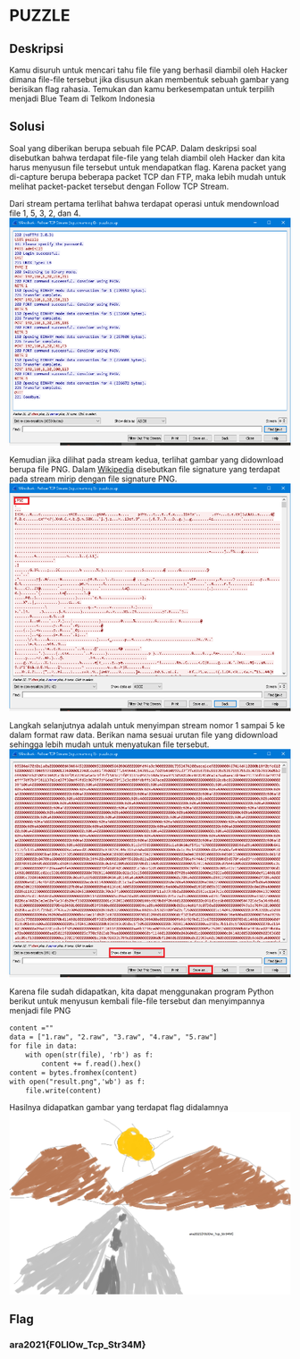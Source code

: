 # PUZZLE

## Deskripsi
Kamu disuruh untuk mencari tahu file file yang berhasil diambil oleh Hacker dimana file-file tersebut jika disusun akan membentuk sebuah gambar yang berisikan flag rahasia. Temukan dan kamu berkesempatan untuk terpilih menjadi Blue Team di Telkom Indonesia

## Solusi
Soal yang diberikan berupa sebuah file PCAP. Dalam deskripsi soal disebutkan bahwa terdapat file-file yang telah diambil oleh Hacker dan kita harus menyusun file tersebut untuk mendapatkan flag.
Karena packet yang di-capture berupa beberapa packet TCP dan FTP, maka lebih mudah untuk melihat packet-packet tersebut dengan Follow TCP Stream.

Dari stream pertama terlihat bahwa terdapat operasi untuk mendownload file 1, 5, 3, 2, dan 4.
![Stream 0 from wireshark](./puzzle_1.png)

Kemudian jika dilihat pada stream kedua, terlihat gambar yang didownload berupa file PNG. Dalam [Wikipedia](https://en.wikipedia.org/wiki/List_of_file_signatures) disebutkan file signature yang terdapat pada stream mirip dengan file signature PNG.
![PNG file signature from stream 1](./puzzle_2.png)

Langkah selanjutnya adalah untuk menyimpan stream nomor 1 sampai 5 ke dalam format raw data. Berikan nama sesuai urutan file yang didownload sehingga lebih mudah untuk menyatukan file tersebut.
![Saved stream as raw data](./puzzle_3.png)

Karena file sudah didapatkan, kita dapat menggunakan program Python berikut untuk menyusun kembali file-file tersebut dan menyimpannya menjadi file PNG
```
content =""
data = ["1.raw", "2.raw", "3.raw", "4.raw", "5.raw"] 
for file in data: 
    with open(str(file), 'rb') as f:  
        content += f.read().hex()
content = bytes.fromhex(content) 
with open("result.png",'wb') as f: 
    file.write(content)
```

Hasilnya didapatkan gambar yang terdapat flag didalamnya
<img alt="Flag" src="./result.png" width="720">

## Flag
### ara2021{F0LlOw_Tcp_Str34M}

